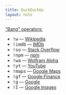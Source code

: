 ```yaml
---
title: DuckDuckGo
layout: note
---
```


["Bang" operators:](https://duckduckgo.com/bang.html)

* <kbd>!w</kbd> —  [Wikipedia](http://en.wikipedia.org/) 
* <kbd>!imdb</kbd> —  [IMDb](http://www.imdb.com/) 
* <kbd>!so</kbd> —  [Stack Overflow](http://www.stackoverflow.com/) 
* <kbd>!npm</kbd> —  [npm](https://www.npmjs.com/) 
* <kbd>!wa</kbd> —  [Wolfram Alpha](http://www.wolframalpha.com/) 
* <kbd>!yt</kbd> —  [YouTube](http://www.youtube.com/) 
* <kbd>!maps</kbd> —  [Google Maps](http://maps.google.com/) 
* <kbd>!gf</kbd> —  [Google Finance](http://www.google.com/finance) 
* <kbd>!g</kbd> —  [Google](http://encrypted.google.com/) 
* <kbd>!I</kbd> —  [Google Images](http://images.google.com/) 
